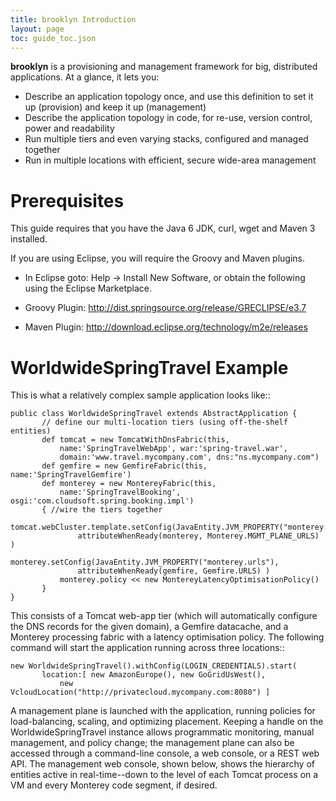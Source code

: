```yaml
---
title: brooklyn Introduction
layout: page
toc: guide_toc.json
---
```


**brooklyn** is a provisioning and management framework for big, distributed applications. At a glance, it lets you:

- Describe an application topology once, and use this definition to set it up (provision) and keep it up (management)
- Describe the application topology in code, for re-use, version control, power and readability
- Run multiple tiers and even varying stacks, configured and managed together
- Run in multiple locations with efficient, secure wide-area management

Prerequisites
=============

This guide requires that you have the Java 6 JDK, curl, wget and Maven 3 installed.

If you are using Eclipse, you will require the Groovy and Maven plugins.

- In Eclipse goto: Help -> Install New Software, or obtain the following using the Eclipse Marketplace.

- Groovy Plugin: http://dist.springsource.org/release/GRECLIPSE/e3.7

- Maven Plugin: http://download.eclipse.org/technology/m2e/releases



WorldwideSpringTravel Example
=============================


This is what a relatively complex sample application looks like::

    public class WorldwideSpringTravel extends AbstractApplication {
           // define our multi-location tiers (using off-the-shelf entities)
           def tomcat = new TomcatWithDnsFabric(this,
               name:'SpringTravelWebApp', war:'spring-travel.war',
               domain:'www.travel.mycompany.com', dns:"ns.mycompany.com")
           def gemfire = new GemfireFabric(this, name:'SpringTravelGemfire')
           def monterey = new MontereyFabric(this,
               name:'SpringTravelBooking', osgi:'com.cloudsoft.spring.booking.impl')
           { //wire the tiers together
               tomcat.webCluster.template.setConfig(JavaEntity.JVM_PROPERTY("monterey.urls"),
                   attributeWhenReady(monterey, Monterey.MGMT_PLANE_URLS) )
               monterey.setConfig(JavaEntity.JVM_PROPERTY("monterey.urls"),
                   attributeWhenReady(gemfire, Gemfire.URLS) )
               monterey.policy << new MontereyLatencyOptimisationPolicy()
           } 
    }

This consists of a Tomcat web-app tier (which will automatically configure the DNS records for the given domain), a
Gemfire datacache, and a Monterey processing fabric with a latency optimisation policy. The following command will start
the application running across three locations::

    new WorldwideSpringTravel().withConfig(LOGIN_CREDENTIALS).start(
           location:[ new AmazonEurope(), new GoGridUsWest(),
               new VcloudLocation("http://privatecloud.mycompany.com:8080") ]

A management plane is launched with the application, running policies for load-balancing, scaling, and optimizing
placement. Keeping a handle on the WorldwideSpringTravel instance allows programmatic monitoring, manual management, and
policy change; the management plane can also be accessed through a command-line console, a web console, or a REST web
API. The management web console, shown below, shows the hierarchy of entities active in real-time--down to the level of
each Tomcat process on a VM and every Monterey code segment, if desired.
